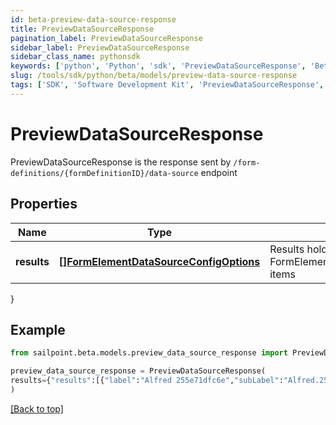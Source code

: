 ```yaml
---
id: beta-preview-data-source-response
title: PreviewDataSourceResponse
pagination_label: PreviewDataSourceResponse
sidebar_label: PreviewDataSourceResponse
sidebar_class_name: pythonsdk
keywords: ['python', 'Python', 'sdk', 'PreviewDataSourceResponse', 'BetaPreviewDataSourceResponse'] 
slug: /tools/sdk/python/beta/models/preview-data-source-response
tags: ['SDK', 'Software Development Kit', 'PreviewDataSourceResponse', 'BetaPreviewDataSourceResponse']
---
```


# PreviewDataSourceResponse

PreviewDataSourceResponse is the response sent by `/form-definitions/{formDefinitionID}/data-source` endpoint

## Properties

Name | Type | Description | Notes
------------ | ------------- | ------------- | -------------
**results** | [**[]FormElementDataSourceConfigOptions**](form-element-data-source-config-options) | Results holds a list of FormElementDataSourceConfigOptions items | [optional] 
}

## Example

```python
from sailpoint.beta.models.preview_data_source_response import PreviewDataSourceResponse

preview_data_source_response = PreviewDataSourceResponse(
results={"results":[{"label":"Alfred 255e71dfc6e","subLabel":"Alfred.255e71dfc6e@testmail.identitysoon.com","value":"2c918084821847c5018227ced2e16676"},{"label":"Alize eba9d4cd27da","subLabel":"Alize.eba9d4cd27da@testmail.identitysoon.com","value":"2c918084821847c5018227ced2f1667c"},{"label":"Antonina 01f69c3ea","subLabel":"Antonina.01f69c3ea@testmail.identitysoon.com","value":"2c918084821847c5018227ced2f9667e"},{"label":"Ardella 21e78ce155","subLabel":"Ardella.21e78ce155@testmail.identitysoon.com","value":"2c918084821847c5018227ced2e6667a"},{"label":"Arnaldo d8582b6e17","subLabel":"Arnaldo.d8582b6e17@testmail.identitysoon.com","value":"2c918084821847c5018227ced3426686"},{"label":"Aurelia admin24828","subLabel":"Aurelia.admin24828@testmail.identitysoon.com","value":"2c918084821847c5018227ced2e16674"},{"label":"Barbara 72ca418fdd","subLabel":"Barbara.72ca418fdd@testmail.identitysoon.com","value":"2c918084821847c5018227ced2fb6680"},{"label":"Barbara ee1a2436ee","subLabel":"Barbara.ee1a2436ee@testmail.identitysoon.com","value":"2c918084821847c5018227ced2e56678"},{"label":"Baylee 652d72432f3","subLabel":"Baylee.652d72432f3@testmail.identitysoon.com","value":"2c91808582184782018227ced28b6aee"},{"label":"Brock e76b56ae4d49","subLabel":"Brock.e76b56ae4d49@testmail.identitysoon.com","value":"2c91808582184782018227ced28b6aef"}]}
)

```
[[Back to top]](#) 

